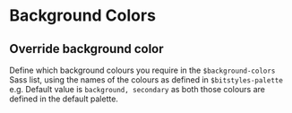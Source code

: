 # Background Colors

## Override background color

Define which background colours you require in the `$background-colors` Sass list, using the names of the colours as defined in `$bitstyles-palette` e.g. Default value is `background, secondary` as both those colours are defined in the default palette.
